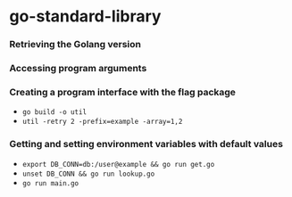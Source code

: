 # go-standard-library

### Retrieving the Golang version

### Accessing program arguments

### Creating a program interface with the flag package
  - `go build -o util`
  - `util -retry 2 -prefix=example -array=1,2`

### Getting and setting environment variables with default values
  - `export DB_CONN=db:/user@example && go run get.go`
  - `unset DB_CONN && go run lookup.go`
  - `go run main.go`